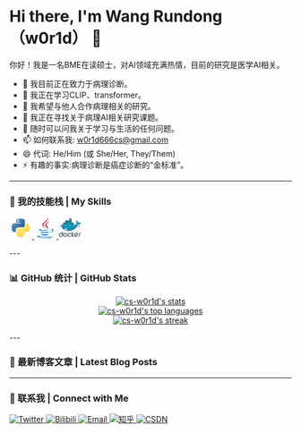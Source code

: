 # Hi there, I'm Wang Rundong（w0r1d） 👋

<p>
  你好！我是一名BME在读硕士，对AI领域充满热情，目前的研究是医学AI相关。
</p>

- 🔭 我目前正在致力于病理诊断。
- 🌱 我正在学习CLIP、transformer。
- 👯 我希望与他人合作病理相关的研究。
- 🤔 我正在寻找关于病理AI相关研究课题。
- 💬 随时可以问我关于学习与生活的任何问题。
- 📫 如何联系我: w0r1d666cs@gmail.com
- 😄 代词: He/Him (或 She/Her, They/Them)
- ⚡ 有趣的事实:病理诊断是癌症诊断的“金标准”。

---

### 🔧 我的技能栈 | My Skills

<p align="left">
  <a href="https://www.python.org" target="_blank" rel="noreferrer">
    <img src="https://raw.githubusercontent.com/devicons/devicon/master/icons/python/python-original.svg" alt="python" width="40" height="40"/>
  </a>
  <a href="https://www.java.com" target="_blank" rel="noreferrer">
    <img src="https://raw.githubusercontent.com/devicons/devicon/master/icons/java/java-original.svg" alt="java" width="40" height="40"/>
  </a>
    <a href="https://www.docker.com/" target="_blank" rel="noreferrer">
    <img src="https://raw.githubusercontent.com/devicons/devicon/master/icons/docker/docker-original-wordmark.svg" alt="docker" width="40" height="40"/>
  </a>
</p>
---

### 📊 GitHub 统计 | GitHub Stats

<p align="center">
  <a href="https://github.com/cs-w0r1d">
    <img src="https://github-readme-stats.vercel.app/api?username=cs-w0r1d&show_icons=true&theme=tokyonight&icon_color=a9fef7&hide_border=true&count_private=true" alt="cs-w0r1d's stats" />
  </a>
  <br/>
  <a href="https://github.com/cs-w0r1d">
    <img src="https://github-readme-stats.vercel.app/api/top-langs/?username=cs-w0r1d&layout=compact&theme=tokyonight&hide_border=true" alt="cs-w0r1d's top languages" />
  </a>
  <br/>
  <a href="https://github.com/cs-w0r1d">
    <img src="https://github-readme-streak-stats.herokuapp.com/?user=cs-w0r1d&theme=tokyonight&hide_border=true" alt="cs-w0r1d's streak" />
  </a>
</p>
---

### 📝 最新博客文章 | Latest Blog Posts

---

### 🔗 联系我 | Connect with Me

<p align="left">
  <a href="https://twitter.com/7axu236830" target="_blank">
    <img src="https://img.shields.io/badge/Twitter-1DA1F2?style=for-the-badge&logo=twitter&logoColor=white" alt="Twitter"/>
  </a>
  <a href="https://space.bilibili.com/104239112" target="_blank">
    <img src="https://img.shields.io/badge/Bilibili-00A1D6?style=for-the-badge&logo=bilibili&logoColor=white" alt="Bilibili"/>
  </a>
  <a href="mailto:w0r1d666cs@gmail.com" target="_blank">
    <img src="https://img.shields.io/badge/Email-D14836?style=for-the-badge&logo=gmail&logoColor=white" alt="Email"/>
  </a>
  <a href="https://www.zhihu.com/people/W0R1D" target="_blank">
    <img src="https://img.shields.io/badge/知乎-0084FF?style=for-the-badge&logo=zhihu&logoColor=white" alt="知乎"/>
  </a>
  <a href="https://blog.csdn.net/weixin_52083155?spm=1010.2135.3001.5343" target="_blank">
    <img src="https://img.shields.io/badge/CSDN-C32136?style=for-the-badge&logo=Csdn&logoColor=white" alt="CSDN"/>
  </a>
</p>
